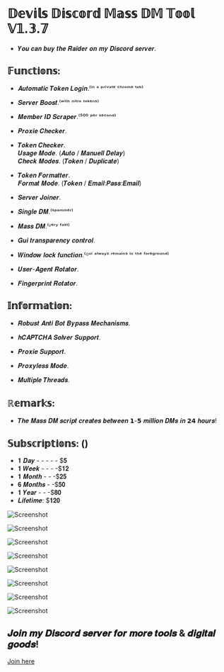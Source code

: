 # 𝔻𝕖𝕧𝕚𝕝𝕤 𝔻𝕚𝕤𝕔𝕠𝕣𝕕 𝕄𝕒𝕤𝕤 𝔻𝕄 𝕋𝕠𝕠𝕝 𝕍𝟙.𝟛.𝟟

- 𝒀𝒐𝒖 𝒄𝒂𝒏 𝒃𝒖𝒚 𝒕𝒉𝒆 𝑹𝒂𝒊𝒅𝒆𝒓 𝒐𝒏 𝒎𝒚 𝑫𝒊𝒔𝒄𝒐𝒓𝒅 𝒔𝒆𝒓𝒗𝒆𝒓.

## 𝔽𝕦𝕟𝕔𝕥𝕚𝕠𝕟𝕤:
- 𝑨𝒖𝒕𝒐𝒎𝒂𝒕𝒊𝒄 𝑻𝒐𝒌𝒆𝒏 𝑳𝒐𝒈𝒊𝒏.⁽ⁱⁿ ᵃ ᵖʳⁱᵛᵃᵗᵉ ᶜʰʳᵒᵐᵉ ᵗᵃᵇ⁾

- 𝑺𝒆𝒓𝒗𝒆𝒓 𝑩𝒐𝒐𝒔𝒕.⁽ʷⁱᵗʰ ⁿⁱᵗʳᵒ ᵗᵒᵏᵉⁿˢ⁾

- 𝑴𝒆𝒎𝒃𝒆𝒓 𝑰𝑫 𝑺𝒄𝒓𝒂𝒑𝒆𝒓.⁽⁵⁰⁰ ᵖᵉʳ ˢᵉᶜᵒⁿᵈ⁾

- 𝑷𝒓𝒐𝒙𝒊𝒆 𝑪𝒉𝒆𝒄𝒌𝒆𝒓.

- 𝑻𝒐𝒌𝒆𝒏 𝑪𝒉𝒆𝒄𝒌𝒆𝒓.  
    𝑼𝒔𝒂𝒈𝒆 𝑴𝒐𝒅𝒆. (𝑨𝒖𝒕𝒐 / 𝑴𝒂𝒏𝒖𝒆𝒍𝒍 𝑫𝒆𝒍𝒂𝒚)  
    𝑪𝒉𝒆𝒄𝒌 𝑴𝒐𝒅𝒆𝒔. (𝑻𝒐𝒌𝒆𝒏  / 𝑫𝒖𝒑𝒍𝒊𝒄𝒂𝒕𝒆)  

- 𝑻𝒐𝒌𝒆𝒏 𝑭𝒐𝒓𝒎𝒂𝒕𝒕𝒆𝒓.  
    𝑭𝒐𝒓𝒎𝒂𝒕 𝑴𝒐𝒅𝒆. (𝑻𝒐𝒌𝒆𝒏 / 𝑬𝒎𝒂𝒊𝒍:𝑷𝒂𝒔𝒔:𝑬𝒎𝒂𝒊𝒍)

- 𝑺𝒆𝒓𝒗𝒆𝒓 𝑱𝒐𝒊𝒏𝒆𝒓.

- 𝑺𝒊𝒏𝒈𝒍𝒆 𝑫𝑴.⁽ˢᵖᵃᵐᵐᵉʳ⁾

- 𝑴𝒂𝒔𝒔 𝑫𝑴.⁽ⱽᵉʳʸ ᶠᵃˢᵗ⁾

- 𝑮𝒖𝒊 𝒕𝒓𝒂𝒏𝒔𝒑𝒂𝒓𝒆𝒏𝒄𝒚 𝒄𝒐𝒏𝒕𝒓𝒐𝒍.

- 𝑾𝒊𝒏𝒅𝒐𝒘 𝒍𝒐𝒄𝒌 𝒇𝒖𝒏𝒄𝒕𝒊𝒐𝒏.⁽ᴳᵘⁱ ᵃˡʷᵃʸˢ ʳᵉᵐᵃⁱⁿˢ ⁱⁿ ᵗʰᵉ ᶠᵒʳᵉᵍʳᵒᵘⁿᵈ⁾

- 𝑼𝒔𝒆𝒓-𝑨𝒈𝒆𝒏𝒕 𝑹𝒐𝒕𝒂𝒕𝒐𝒓.

- 𝑭𝒊𝒏𝒈𝒆𝒓𝒑𝒓𝒊𝒏𝒕 𝑹𝒐𝒕𝒂𝒕𝒐𝒓.

## 𝕀𝕟𝕗𝕠𝕣𝕞𝕒𝕥𝕚𝕠𝕟:

- 𝑹𝒐𝒃𝒖𝒔𝒕 𝑨𝒏𝒕𝒊 𝑩𝒐𝒕 𝑩𝒚𝒑𝒂𝒔𝒔 𝑴𝒆𝒄𝒉𝒂𝒏𝒊𝒔𝒎𝒔.

- 𝒉𝑪𝑨𝑷𝑻𝑪𝑯𝑨 𝑺𝒐𝒍𝒗𝒆𝒓 𝑺𝒖𝒑𝒑𝒐𝒓𝒕.

- 𝑷𝒓𝒐𝒙𝒊𝒆 𝑺𝒖𝒑𝒑𝒐𝒓𝒕.

- 𝑷𝒓𝒐𝒙𝒚𝒍𝒆𝒔𝒔 𝑴𝒐𝒅𝒆.

- 𝑴𝒖𝒍𝒕𝒊𝒑𝒍𝒆 𝑻𝒉𝒓𝒆𝒂𝒅𝒔.

## ℝ𝕖𝕞𝕒𝕣𝕜𝕤:
- 𝑻𝒉𝒆 𝑴𝒂𝒔𝒔 𝑫𝑴 𝒔𝒄𝒓𝒊𝒑𝒕 𝒄𝒓𝒆𝒂𝒕𝒆𝒔 𝒃𝒆𝒕𝒘𝒆𝒆𝒏 𝟭-𝟱 𝒎𝒊𝒍𝒍𝒊𝒐𝒏 𝑫𝑴𝒔 𝒊𝒏 𝟮𝟰 𝒉𝒐𝒖𝒓𝒔!

## 𝕊𝕦𝕓𝕤𝕔𝕣𝕚𝕡𝕥𝕚𝕠𝕟𝕤: ()

- 𝟏 𝑫𝒂𝒚 - - - - - $𝟓
- 𝟏 𝑾𝒆𝒆𝒌 - - - -$𝟏𝟐
- 𝟏 𝑴𝒐𝒏𝒕𝒉 - - -$𝟐𝟓
- 𝟔 𝑴𝒐𝒏𝒕𝒉𝒔 - -$𝟓𝟎
- 𝟏 𝒀𝒆𝒂𝒓 - - -$𝟖𝟎
- 𝑳𝒊𝒇𝒆𝒕𝒊𝒎𝒆: $𝟏𝟐𝟎

![Screenshot](https://media.discordapp.net/attachments/1268438859503505460/1333003003157811303/1.png?ex=67974f49&is=6795fdc9&hm=5836e6da6143bfe37157868f42355ca061b8f409ffd24302a72838137711a75a&=&format=webp&quality=lossless&width=1258&height=662)

![Screenshot](https://media.discordapp.net/attachments/1268438859503505460/1333003003522842694/2.png?ex=67974f4a&is=6795fdca&hm=c3d8513bf271eade59b81d3364661f7fe9a88f06f688f3e3c31311eb9c7770c0&=&format=webp&quality=lossless&width=1440&height=548)

![Screenshot](https://media.discordapp.net/attachments/1268438859503505460/1333003003845808170/3.png?ex=67974f4a&is=6795fdca&hm=0afcf246538d074f5d323b84a8ab7ac35ef084368443a69ae6b2f67cb4400bf5&=&format=webp&quality=lossless&width=1247&height=662)

![Screenshot](https://media.discordapp.net/attachments/1268438859503505460/1333003004151861301/4.png?ex=67974f4a&is=6795fdca&hm=8390dabbad5c69295a3f7f8cb92cd8ade36e6ca488cc9c66bb6cee28a5d223ad&=&format=webp&quality=lossless&width=1247&height=662)

![Screenshot](https://media.discordapp.net/attachments/1268438859503505460/1333013150454255646/5.png?ex=679758bd&is=6796073d&hm=fcf8c21a95515f33eb1d464caa1d61edfffa1db12e6740943733ab581b23e26b&=&format=webp&quality=lossless&width=1251&height=662)

![Screenshot](https://media.discordapp.net/attachments/1268438859503505460/1333013150764892220/6.png?ex=679758bd&is=6796073d&hm=2507649027a12dbfd851764264da0538a38c3909584efbb3ebd7ed9ae9ca8334&=&format=webp&quality=lossless&width=1440&height=591)

![Screenshot](https://media.discordapp.net/attachments/1268438859503505460/1333013151079469118/7.png?ex=679758bd&is=6796073d&hm=aa778c405446b093b3f956bd451a4e0ef9f5f8fc80dac4b729bd49518adca1f2&=&format=webp&quality=lossless&width=1250&height=662)

![Screenshot](https://media.discordapp.net/attachments/1268438859503505460/1333013151502827572/8.png?ex=679758bd&is=6796073d&hm=aaaccdacad064c7978f14302bcb469bd5d71db12b463dfd8dc598e7c33570acd&=&format=webp&quality=lossless&width=1440&height=577)

## 𝑱𝒐𝒊𝒏 𝒎𝒚 𝑫𝒊𝒔𝒄𝒐𝒓𝒅 𝒔𝒆𝒓𝒗𝒆𝒓 𝒇𝒐𝒓 𝒎𝒐𝒓𝒆 𝒕𝒐𝒐𝒍𝒔 & 𝒅𝒊𝒈𝒊𝒕𝒂𝒍 𝒈𝒐𝒐𝒅𝒔!
[Join here](https://discord.gg/8yJM8P9Gjj)